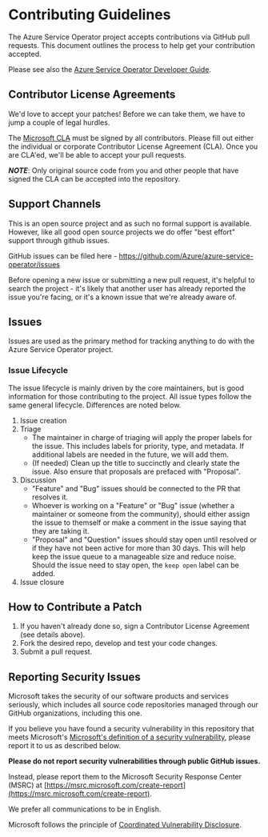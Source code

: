 # Contributing Guidelines

The Azure Service Operator project accepts contributions via GitHub pull requests. This document outlines the process to help get your contribution accepted.

Please see also the [Azure Service Operator Developer Guide](docs/community/developer-guide.md).

## Contributor License Agreements

We'd love to accept your patches! Before we can take them, we have to jump a
couple of legal hurdles.

The [Microsoft CLA](https://cla.microsoft.com/) must be signed by all contributors. Please fill out either the individual or corporate Contributor License Agreement (CLA). Once you are CLA'ed, we'll be able to accept your pull requests.

***NOTE***: Only original source code from you and other people that have
signed the CLA can be accepted into the repository.

## Support Channels

This is an open source project and as such no formal support is available. However, like all good open source projects we do offer "best effort" support through github issues.

GitHub issues can be filed here - https://github.com/Azure/azure-service-operator/issues

Before opening a new issue or submitting a new pull request, it's helpful to search the project - it's likely that another user has already reported the issue you're facing, or it's a known issue that we're already aware of.

## Issues

Issues are used as the primary method for tracking anything to do with the Azure Service Operator project.

### Issue Lifecycle

The issue lifecycle is mainly driven by the core maintainers, but is good information for those contributing to the project. All issue types follow the same general lifecycle. Differences are noted below.
1. Issue creation
2. Triage
    - The maintainer in charge of triaging will apply the proper labels for the issue. This includes labels for priority, type, and metadata. If additional
    labels are needed in the future, we will add them.
    - (If needed) Clean up the title to succinctly and clearly state the issue. Also ensure that proposals are prefaced with "Proposal".
3. Discussion
    - "Feature" and "Bug" issues should be connected to the PR that resolves it.
    - Whoever is working on a "Feature" or "Bug" issue (whether a maintainer or someone from the community), should either assign the issue to themself or make a comment in the issue saying that they are taking it.
    - "Proposal" and "Question" issues should stay open until resolved or if they have not been active for more than 30 days. This will help keep the issue queue to a manageable size and reduce noise. Should the issue need to stay open, the `keep open` label can be added.
4. Issue closure

## How to Contribute a Patch

1. If you haven't already done so, sign a Contributor License Agreement (see details above).
2. Fork the desired repo, develop and test your code changes.
3. Submit a pull request.

## Reporting Security Issues

Microsoft takes the security of our software products and services seriously, which includes all source code repositories managed through our GitHub organizations, including this one.

If you believe you have found a security vulnerability in this repository that meets Microsoft's [Microsoft's definition of a security vulnerability](https://docs.microsoft.com/en-us/previous-versions/tn-archive/cc751383(v=technet.10)), please report it to us as described below.

**Please do not report security vulnerabilities through public GitHub issues.**

Instead, please report them to the Microsoft Security Response Center (MSRC) at [https://msrc.microsoft.com/create-report](https://msrc.microsoft.com/create-report).

We prefer all communications to be in English.

Microsoft follows the principle of [Coordinated Vulnerability Disclosure](https://www.microsoft.com/en-us/msrc/cvd).